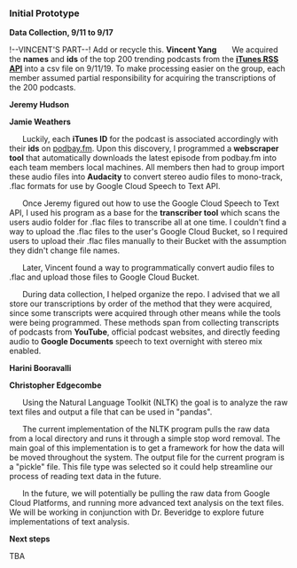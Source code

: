 ### Initial Prototype
 **Data Collection, 9/11 to 9/17**

!--VINCENT'S PART--! Add or recycle this.
**Vincent Yang**
 &nbsp;&nbsp;&nbsp;&nbsp;&nbsp;&nbsp;We acquired the **names** and **ids** of the top 200 trending podcasts from the [**iTunes RSS API**](https://rss.itunes.apple.com/en-us) into a csv file on 9/11/19. To make processing easier on the group, each member assumed partial responsibility for acquiring the transcriptions of the 200 podcasts. 

**Jeremy Hudson**

**Jamie Weathers**

 &nbsp;&nbsp;&nbsp;&nbsp;&nbsp;&nbsp;Luckily, each **iTunes ID** for the podcast is associated accordingly with their **ids** on [podbay.fm](https://www.podbay.fm). Upon this discovery, I programmed a **webscraper tool** that automatically downloads the latest episode from podbay.fm into each team members local machines. All members then had to group import these audio files into **Audacity** to convert stereo audio files to mono-track, .flac formats for use by Google Cloud Speech to Text API.

  &nbsp;&nbsp;&nbsp;&nbsp;&nbsp;&nbsp;Once Jeremy figured out how to use the Google Cloud Speech to Text API, I used his program as a base for the **transcriber tool** which scans the users audio folder for .flac files to transcribe all at one time. I couldn't find a way to upload the .flac files to the user's Google Cloud Bucket, so I required users to upload their .flac files manually to their Bucket with the assumption they didn't change file names.
  
  &nbsp;&nbsp;&nbsp;&nbsp;&nbsp;&nbsp;Later, Vincent found a way to programmatically convert audio files to .flac and upload those files to Google Cloud Bucket.

&nbsp;&nbsp;&nbsp;&nbsp;&nbsp;&nbsp;During data collection, I helped organize the repo. I advised that we all store our transcriptions by order of the method that they were acquired, since some transcripts were acquired through other means while the tools were being programmed. These methods span from collecting transcripts of podcasts from **YouTube**, official podcast websites, and directly feeding audio to **Google Documents** speech to text overnight with stereo mix enabled. 

**Harini Booravalli**

**Christopher Edgecombe**

&nbsp;&nbsp;&nbsp;&nbsp;&nbsp;&nbsp;Using the Natural Language Toolkit (NLTK) the goal is to analyze the raw text files and output a file that can be used in "pandas".

&nbsp;&nbsp;&nbsp;&nbsp;&nbsp;&nbsp;The current implementation of the NLTK program pulls the raw data from a local directory and runs it through a simple stop word removal. The main goal of this implementation is to get a framework for how the data will be moved throughout the system. The output file for the current program is a "pickle" file. This file type was selected so it could help streamline our process of reading text data in the future.

&nbsp;&nbsp;&nbsp;&nbsp;&nbsp;&nbsp;In the future, we will potentially be pulling the raw data from Google Cloud Platforms, and running more advanced text analysis on the text files. We will be working in conjunction with Dr. Beveridge to explore future implementations of text analysis.

 **Next steps**

TBA
